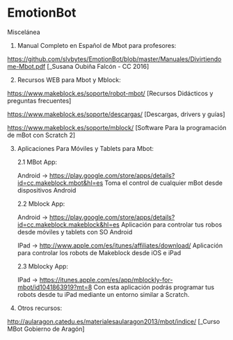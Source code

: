 # EmotionBot
Miscelánea

1. Manual Completo en Español de Mbot para profesores:

https://github.com/slvbytes/EmotionBot/blob/master/Manuales/Divirtiendome-Mbot.pdf [_Susana Oubiña Falcón - CC 2016]

2. Recursos WEB para Mbot y Mblock:

https://www.makeblock.es/soporte/robot-mbot/ [Recursos Didácticos y preguntas frecuentes] 

https://www.makeblock.es/soporte/descargas/ [Descargas, drivers y guías]

https://www.makeblock.es/soporte/mblock/ [Software Para la programación de mBot con Scratch 2]

3. Aplicaciones Para Móviles y Tablets para Mbot:
   
   2.1 MBot App:
   
   Android -> https://play.google.com/store/apps/details?id=cc.makeblock.mbot&hl=es 
   Toma el control de cualquier mBot desde dispositivos Android

   2.2 Mblock App:
   
   Android -> https://play.google.com/store/apps/details?id=cc.makeblock.makeblock&hl=es 
   Aplicación para controlar tus robos desde móviles y tablets con SO Android
   
   IPad -> http://www.apple.com/es/itunes/affiliates/download/
   Aplicación para controlar los robots de Makeblock desde iOS e iPad
   
   2.3 Mblocky App:
   
   IPad -> https://itunes.apple.com/es/app/mblockly-for-mbot/id1041863919?mt=8 
   Con esta aplicación podrás programar tus robots desde tu iPad mediante un entorno similar a Scratch.
   
4. Otros recursos:

http://aularagon.catedu.es/materialesaularagon2013/mbot/indice/ [_Curso MBot Gobierno de Aragón]

